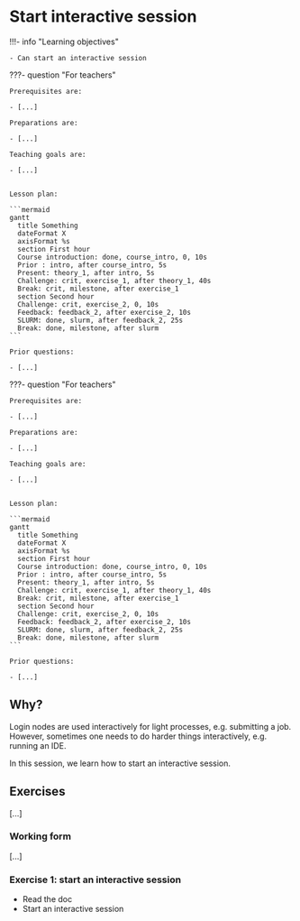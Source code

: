 # Start interactive session

!!!- info "Learning objectives"

    - Can start an interactive session

???- question "For teachers"

    Prerequisites are:

    - [...]

    Preparations are:

    - [...]

    Teaching goals are:

    - [...]


    Lesson plan:

    ```mermaid
    gantt
      title Something
      dateFormat X
      axisFormat %s
      section First hour
      Course introduction: done, course_intro, 0, 10s
      Prior : intro, after course_intro, 5s
      Present: theory_1, after intro, 5s
      Challenge: crit, exercise_1, after theory_1, 40s
      Break: crit, milestone, after exercise_1
      section Second hour
      Challenge: crit, exercise_2, 0, 10s
      Feedback: feedback_2, after exercise_2, 10s
      SLURM: done, slurm, after feedback_2, 25s
      Break: done, milestone, after slurm
    ```

    Prior questions:

    - [...]


???- question "For teachers"

    Prerequisites are:

    - [...]

    Preparations are:

    - [...]

    Teaching goals are:

    - [...]


    Lesson plan:

    ```mermaid
    gantt
      title Something
      dateFormat X
      axisFormat %s
      section First hour
      Course introduction: done, course_intro, 0, 10s
      Prior : intro, after course_intro, 5s
      Present: theory_1, after intro, 5s
      Challenge: crit, exercise_1, after theory_1, 40s
      Break: crit, milestone, after exercise_1
      section Second hour
      Challenge: crit, exercise_2, 0, 10s
      Feedback: feedback_2, after exercise_2, 10s
      SLURM: done, slurm, after feedback_2, 25s
      Break: done, milestone, after slurm
    ```

    Prior questions:

    - [...]


## Why?

Login nodes are used interactively for light processes, e.g. submitting a job.
However, sometimes one needs to do harder things interactively, e.g.
running an IDE.

In this session, we learn how to start an interactive session.


## Exercises

[...]

### Working form

[...]

### Exercise 1: start an interactive session

- Read the doc
- Start an interactive session
